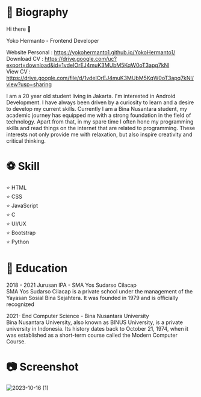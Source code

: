 # 📓 Biography
Hi there 👋

Yoko Hermanto - Frontend Developer

Website Personal : https://yokohermanto1.github.io/YokoHermanto1/ <br>
Download CV : https://drive.google.com/uc?export=download&id=1vdeIOrEJ4muK3MUbM5KqW0oT3apq7kNl <br>
View CV : https://drive.google.com/file/d/1vdeIOrEJ4muK3MUbM5KqW0oT3apq7kNl/view?usp=sharing

I am a 20 year old student living in Jakarta. I'm interested in Android Development. I have always been driven by a curiosity to learn and a desire to develop my current skills. 
Currently I am a Bina Nusantara student, my academic journey has equipped me with a strong foundation in the field of technology. Apart from that, in my spare time I often hone my programming skills and read things on the internet that are related to programming. 
These interests not only provide me with relaxation, but also inspire creativity and critical thinking.

# ⚽ Skill
⭐ HTML
<br>
⭐ CSS
<br>
⭐ JavaScript
<br>
⭐ C
<br>
⭐ UI/UX
<br>
⭐ Bootstrap
<br>
⭐ Python

# 🏫 Education
2018 - 2021
Jurusan IPA - SMA Yos Sudarso Cilacap
<br>
SMA Yos Sudarso Cilacap is a private school under the management of the Yayasan Sosial Bina Sejahtera. It was founded in 1979 and is officially recognized

2021- End
Computer Science - Bina Nusantara University
<br>
Bina Nusantara University, also known as BINUS University, is a private university in Indonesia. 
Its history dates back to October 21, 1974, when it was established as a short-term course called the Modern Computer Course.

# 📷 Screenshot
![2023-10-16 (1)](https://github.com/YokoHermanto1/YokoHermanto1/assets/145733702/7ed5a3b4-73d7-4b84-b699-25082433f840)
